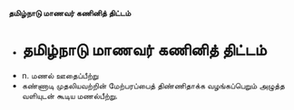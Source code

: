 **தமிழ்நாடு மாணவர் கணினித் திட்டம்**
- # தமிழ்நாடு மாணவர் கணினித் திட்டம்
- n. மணல் ஊதைப்பீற்று
- கண்ணாடி முதலியவற்றின் மேற்பரப்பைத் திண்ணிதாக்க வழங்கப்பெறும் அழுத்த வளியுடன் கூடிய மணல்பீற்று.


